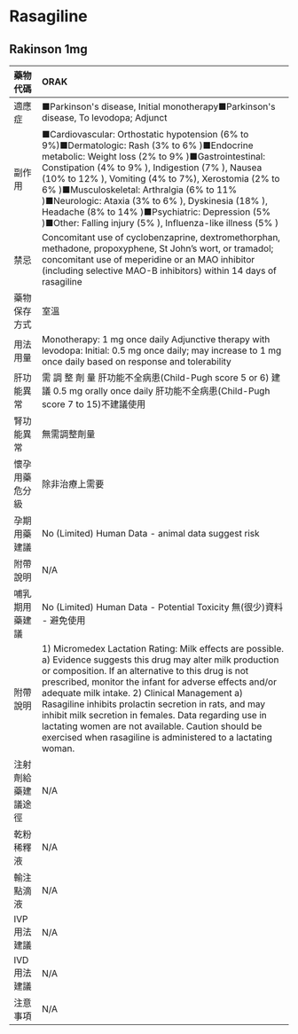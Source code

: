 # Rasagiline

## Rakinson 1mg

| 藥物代碼           | ORAK                                                                                                                                                                                                                                                                                                                                                                                                                                                                                                                       |
|:-------------------|:---------------------------------------------------------------------------------------------------------------------------------------------------------------------------------------------------------------------------------------------------------------------------------------------------------------------------------------------------------------------------------------------------------------------------------------------------------------------------------------------------------------------------|
| 適應症             | ■Parkinson's disease, Initial monotherapy■Parkinson's disease, To levodopa; Adjunct                                                                                                                                                                                                                                                                                                                                                                                                                                        |
| 副作用             | ■Cardiovascular: Orthostatic hypotension (6% to 9%)■Dermatologic: Rash (3% to 6% )■Endocrine metabolic: Weight loss (2% to 9% )■Gastrointestinal: Constipation (4% to 9% ), Indigestion (7% ), Nausea (10% to 12% ), Vomiting (4% to 7%), Xerostomia (2% to 6% )■Musculoskeletal: Arthralgia (6% to 11% )■Neurologic: Ataxia (3% to 6% ), Dyskinesia (18% ), Headache (8% to 14% )■Psychiatric: Depression (5% )■Other: Falling injury (5% ), Influenza-like illness (5% )                                                 |
| 禁忌               | Concomitant use of cyclobenzaprine, dextromethorphan, methadone, propoxyphene, St John’s wort, or tramadol; concomitant use of meperidine or an MAO inhibitor (including selective MAO-B inhibitors) within 14 days of rasagiline                                                                                                                                                                                                                                                                                          |
| 藥物保存方式       | 室溫                                                                                                                                                                                                                                                                                                                                                                                                                                                                                                                       |
| 用法用量           | Monotherapy: 1 mg once daily Adjunctive therapy with levodopa: Initial: 0.5 mg once daily; may increase to 1 mg once daily based on response and tolerability                                                                                                                                                                                                                                                                                                                                                              |
| 肝功能異常         | 需 調 整 劑 量  肝功能不全病患(Child-Pugh score 5 or 6) 建議 0.5 mg orally once daily 肝功能不全病患(Child-Pugh score 7 to 15)不建議使用                                                                                                                                                                                                                                                                                                                                                                                   |
| 腎功能異常         | 無需調整劑量                                                                                                                                                                                                                                                                                                                                                                                                                                                                                                               |
| 懷孕用藥危分級     | 除非治療上需要                                                                                                                                                                                                                                                                                                                                                                                                                                                                                                             |
| 孕期用藥建議       | No (Limited) Human Data - animal data suggest risk                                                                                                                                                                                                                                                                                                                                                                                                                                                                         |
| 附帶說明           | N/A                                                                                                                                                                                                                                                                                                                                                                                                                                                                                                                        |
| 哺乳期用藥建議     | No (Limited) Human Data - Potential Toxicity 無(很少)資料 - 避免使用                                                                                                                                                                                                                                                                                                                                                                                                                                                       |
| 附帶說明           | 1) Micromedex Lactation Rating: Milk effects are possible. a) Evidence suggests this drug may alter milk production or composition. If an alternative to this drug is not prescribed, monitor the infant for adverse effects and/or adequate milk intake. 2) Clinical Management a) Rasagiline inhibits prolactin secretion in rats, and may inhibit milk secretion in females. Data regarding use in lactating women are not available. Caution should be exercised when rasagiline is administered to a lactating woman. |
| 注射劑給藥建議途徑 | N/A                                                                                                                                                                                                                                                                                                                                                                                                                                                                                                                        |
| 乾粉稀釋液         | N/A                                                                                                                                                                                                                                                                                                                                                                                                                                                                                                                        |
| 輸注點滴液         | N/A                                                                                                                                                                                                                                                                                                                                                                                                                                                                                                                        |
| IVP 用法建議       | N/A                                                                                                                                                                                                                                                                                                                                                                                                                                                                                                                        |
| IVD 用法建議       | N/A                                                                                                                                                                                                                                                                                                                                                                                                                                                                                                                        |
| 注意事項           | N/A                                                                                                                                                                                                                                                                                                                                                                                                                                                                                                                        |

